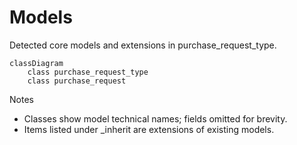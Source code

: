 # Models

Detected core models and extensions in purchase_request_type.

```mermaid
classDiagram
    class purchase_request_type
    class purchase_request
```

Notes
- Classes show model technical names; fields omitted for brevity.
- Items listed under _inherit are extensions of existing models.
